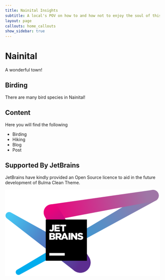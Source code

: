 ```yaml
---
title: Nainital Insights
subtitle: A local's POV on how to and how not to enjoy the soul of this lovely town
layout: page
callouts: home_callouts
show_sidebar: true
---
```


# Nainital

A wonderful town!

## Birding
There are many bird species in Nainital!

## Content

Here you will find the following

* Birding
* Hiking
* Blog
* Post

## Supported By JetBrains

JetBrains have kindly provided an Open Source licence to aid in the future development of Bulma Clean Theme.

[![JetBrains](img/jetbrains-variant-4.svg)](https://www.jetbrains.com/?from=bulma-clean-theme)
